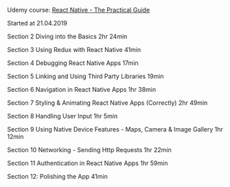 Udemy course:
[React Native - The Practical Guide](https://www.udemy.com/react-native-the-practical-guide/learn/lecture/12481268#questions/6740459)

Started at 21.04.2019

Section 2
Diving into the Basics
2hr 24min

Section 3
Using Redux with React Native
41min

Section 4
Debugging React Native Apps
17min

Section 5
Linking and Using Third Party Libraries
19min

Section 6
Navigation in React Native Apps
1hr 38min

Section 7
Styling & Animating React Native Apps (Correctly)
2hr 49min


Section 8
Handling User Input
1hr 5min

Section 9
Using Native Device Features - Maps, Camera & Image Gallery
1hr 12min

Section 10
Networking - Sending Http Requests
1hr 22min

Section 11
Authentication in React Native Apps
1hr 59min

Section 12: Polishing the App
41min
